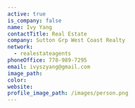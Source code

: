 ```yaml
---
active: true
is_company: false
name: Ivy Yang
contactTitle: Real Estate
company: Sutton Grp West Coast Realty
network:
  - realestateagents
phoneOffice: 778-989-7295
email: ivyszyang@gmail.com
image_path:
color:
website:
profile_image_path: /images/person.png
---
```



